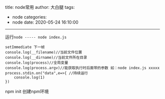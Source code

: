 title: node常用
author: 大白腿
tags:
  - node
categories:
  - node
date: 2020-05-24 16:10:00
---
运行``node ----- node index.js``
```
setImmediate 下一帧
console.log(__filename)//当前文件位置
console.log(__dirname)//当前文件所在目录
console.log(process)//全局变量
console.log(process.argv)//能获取执行时后面带的参数 如：node index.js xxxxx
process.stdin.on("data",e=>{ //持续运行
    console.log(1)
})
```
npm init 创建npm环境